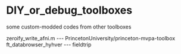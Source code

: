# DIY_or_debug_toolboxes
some custom-modded codes from other toolboxes

zeroify_write_afni.m  ---  PrincetonUniversity/princeton-mvpa-toolbox 
ft_databrowser_hyhver --- fieldtrip
